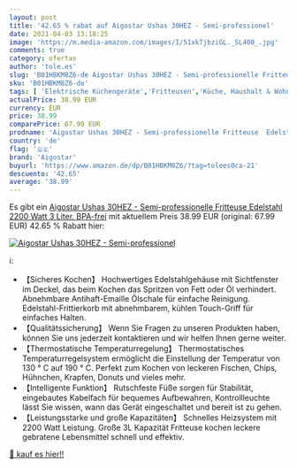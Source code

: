 ```yaml
---
layout: post
title: '42.65 % rabat auf Aigostar Ushas 30HEZ - Semi-professionel'
date: 2021-04-03 13:18:25
image: 'https://m.media-amazon.com/images/I/51xkTjbziGL._SL400_.jpg'
comments: true
category: ofertas
author: 'tole.es'
slug: 'B01HBKM8Z6-de Aigostar Ushas 30HEZ - Semi-professionelle Fritteuse...'
sku: 'B01HBKM8Z6-de'
tags: [ 'Elektrische Küchengeräte','Fritteusen','Küche, Haushalt & Wohnen','aigostar', ]
actualPrice: 38.99 EUR
currency: EUR
price: 38.99
comparePrice: 67.99 EUR
prodname: 'Aigostar Ushas 30HEZ - Semi-professionelle Fritteuse  Edelstahl  2200 Watt  3 Liter. BPA-frei'
country: 'de'
flag: '🇩🇪'
brand: 'Aigostar'
buyurl: 'https://www.amazon.de/dp/B01HBKM8Z6/?tag=tolees0ca-21'
descuento: '42.65'
average: '38.99'
---
```


Es gibt ein [Aigostar Ushas 30HEZ - Semi-professionelle Fritteuse  Edelstahl  2200 Watt  3 Liter. BPA-frei](https://www.amazon.de/dp/B01HBKM8Z6/?tag=tolees0ca-21) mit aktuellem Preis 38.99 EUR (original: 67.99 EUR) 42.65 % Rabatt hier:

[![Aigostar Ushas 30HEZ - Semi-professionel](https://m.media-amazon.com/images/I/51xkTjbziGL._SL400_.jpg)](https://www.amazon.de/dp/B01HBKM8Z6/?tag=tolees0ca-21)

ℹ️:

- 【Sicheres Kochen】 Hochwertiges Edelstahlgehäuse mit Sichtfenster im Deckel, das beim Kochen das Spritzen von Fett oder Öl verhindert. Abnehmbare Antihaft-Emaille Ölschale für einfache Reinigung. Edelstahl-Frittierkorb mit abnehmbarem, kühlen Touch-Griff für einfaches Halten.
- 【Qualitätssicherung】 Wenn Sie Fragen zu unseren Produkten haben, können Sie uns jederzeit kontaktieren und wir helfen Ihnen gerne weiter.
- 【Thermostatische Temperaturregelung】 Thermostatisches Temperaturregelsystem ermöglicht die Einstellung der Temperatur von 130 ° C auf 190 ° C. Perfekt zum Kochen von leckeren Fischen, Chips, Hühnchen, Krapfen, Donuts und vieles mehr.
- 【Intelligente Funktion】 Rutschfeste Füße sorgen für Stabilität, eingebautes Kabelfach für bequemes Aufbewahren, Kontrollleuchte lässt Sie wissen, wann das Gerät eingeschaltet und bereit ist zu gehen.
- 【Leistungsstarke und große Kapazitäten】 Schnelles Heizsystem mit 2200 Watt Leistung. Große 3L Kapazität Fritteuse kochen leckere gebratene Lebensmittel schnell und effektiv.

[🛒 kauf es hier!!](https://www.amazon.de/dp/B01HBKM8Z6/?tag=tolees0ca-21)
